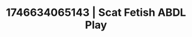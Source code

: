 ---
categories:
- AI lover POV
- Creative kink
- AI-generated
- Eco-erotica
- Tattooed beauties
- ASMR
- Cosplay
- Erotic hair pulling
image: /assets/images/1746634065143.jpg
layout: post
seo:
  description: Featured content with artistic ABDL Play, Scat Fetish. HD images available.
  keywords: ABDL Play, Scat Fetish
  og_image: /assets/images/1746634065143.jpg
  schema_type: VisualArtwork
tags:
- ABDL Play
- '#1746634065143'
- Scat Fetish
title: 1746634065143 | Scat Fetish ABDL Play
---